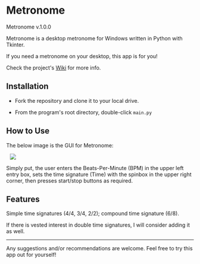 # Metronome

Metronome v.1.0.0

Metronome is a desktop metronome for Windows written in Python with Tkinter.

If you need a metronome on your desktop, this app is for you!

Check the project's [Wiki](https://github.com/Kwistech/Metronome/wiki) for more info.

## Installation ##

+ Fork the repository and clone it to your local drive.

+ From the program's root directory, double-click `main.py`

## How to Use

The below image is the GUI for Metronome:

<img src="https://s31.postimg.org/7qq0xnnij/metronome_gui.png" hspace="10">

Simply put, the user enters the Beats-Per-Minute (BPM) in the upper left entry box, sets the time signature (Time) with the spinbox in the upper right corner, then presses start/stop buttons as required.

## Features

Simple time signatures (4/4, 3/4, 2/2); compound time signature (6/8).

If there is vested interest in double time signatures, I will consider adding it as well.

---

Any suggestions and/or recommendations are welcome.
Feel free to try this app out for yourself!
